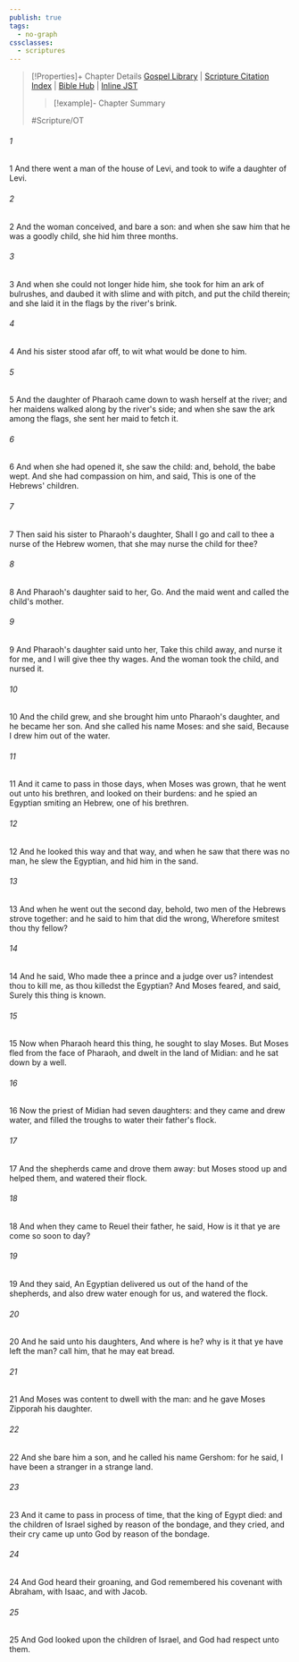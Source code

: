 ```yaml
---
publish: true
tags:
  - no-graph
cssclasses:
  - scriptures
---
```

>[!Properties]+ Chapter Details
>[Gospel Library](https://churchofjesuschrist.org/study/scriptures/ot/ex/2?lang=eng)    |    [Scripture Citation Index](https://scriptures.byu.edu/#06602::c06602)    |    [Bible Hub](https://biblehub.com/exodus/2.htm)    |    [Inline JST](https://scripturetoolbox.com/html/ic/Exodus/2.html)
>>[!example]- Chapter Summary
>> 
> 
>
>#Scripture/OT
###### 1
1 And there went a man of the house of Levi, and took to wife a daughter of Levi.
###### 2
2 And the woman conceived, and bare a son: and when she saw him that he was a goodly child, she hid him three months.
###### 3
3 And when she could not longer hide him, she took for him an ark of bulrushes, and daubed it with slime and with pitch, and put the child therein; and she laid it in the flags by the river's brink.
###### 4
4 And his sister stood afar off, to wit what would be done to him.
###### 5
5 And the daughter of Pharaoh came down to wash herself at the river; and her maidens walked along by the river's side; and when she saw the ark among the flags, she sent her maid to fetch it.
###### 6
6 And when she had opened it, she saw the child: and, behold, the babe wept. And she had compassion on him, and said, This is one of the Hebrews' children.
###### 7
7 Then said his sister to Pharaoh's daughter, Shall I go and call to thee a nurse of the Hebrew women, that she may nurse the child for thee?
###### 8
8 And Pharaoh's daughter said to her, Go. And the maid went and called the child's mother.
###### 9
9 And Pharaoh's daughter said unto her, Take this child away, and nurse it for me, and I will give thee thy wages. And the woman took the child, and nursed it.
###### 10
10 And the child grew, and she brought him unto Pharaoh's daughter, and he became her son. And she called his name Moses: and she said, Because I drew him out of the water.
###### 11
11 And it came to pass in those days, when Moses was grown, that he went out unto his brethren, and looked on their burdens: and he spied an Egyptian smiting an Hebrew, one of his brethren.
###### 12
12 And he looked this way and that way, and when he saw that there was no man, he slew the Egyptian, and hid him in the sand.
###### 13
13 And when he went out the second day, behold, two men of the Hebrews strove together: and he said to him that did the wrong, Wherefore smitest thou thy fellow?
###### 14
14 And he said, Who made thee a prince and a judge over us? intendest thou to kill me, as thou killedst the Egyptian? And Moses feared, and said, Surely this thing is known.
###### 15
15 Now when Pharaoh heard this thing, he sought to slay Moses. But Moses fled from the face of Pharaoh, and dwelt in the land of Midian: and he sat down by a well.
###### 16
16 Now the priest of Midian had seven daughters: and they came and drew water, and filled the troughs to water their father's flock.
###### 17
17 And the shepherds came and drove them away: but Moses stood up and helped them, and watered their flock.
###### 18
18 And when they came to Reuel their father, he said, How is it that ye are come so soon to day?
###### 19
19 And they said, An Egyptian delivered us out of the hand of the shepherds, and also drew water enough for us, and watered the flock.
###### 20
20 And he said unto his daughters, And where is he? why is it that ye have left the man? call him, that he may eat bread.
###### 21
21 And Moses was content to dwell with the man: and he gave Moses Zipporah his daughter.
###### 22
22 And she bare him a son, and he called his name Gershom: for he said, I have been a stranger in a strange land.
###### 23
23 And it came to pass in process of time, that the king of Egypt died: and the children of Israel sighed by reason of the bondage, and they cried, and their cry came up unto God by reason of the bondage.
###### 24
24 And God heard their groaning, and God remembered his covenant with Abraham, with Isaac, and with Jacob.
###### 25
25 And God looked upon the children of Israel, and God had respect unto them.
